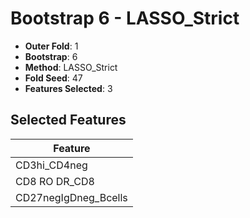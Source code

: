 # Bootstrap 6 - LASSO_Strict

- **Outer Fold**: 1
- **Bootstrap**: 6
- **Method**: LASSO_Strict
- **Fold Seed**: 47
- **Features Selected**: 3

## Selected Features

| Feature |
|---------|
| CD3hi_CD4neg |
| CD8 RO DR_CD8 |
| CD27negIgDneg_Bcells |
